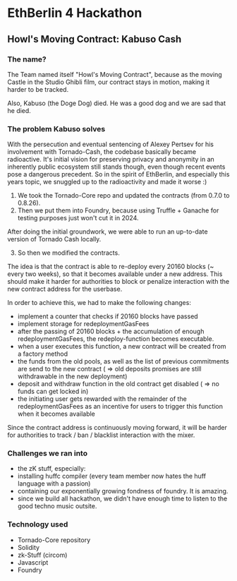 # EthBerlin 4 Hackathon

## Howl's Moving Contract: Kabuso Cash

### The name?

The Team named itself "Howl's Moving Contract", because as the moving Castle in the Studio Ghibli film, our contract stays in motion, making it harder to be tracked.

Also, Kabuso (the Doge Dog) died. He was a good dog and we are sad that he died.

### The problem Kabuso solves

With the persecution and eventual sentencing of Alexey Pertsev for his involvement with Tornado-Cash, the codebase basically became radioactive. It's initial vision for preserving privacy and anonymity in an inherently public ecosystem still stands though, even though recent events pose a dangerous precedent.
So in the spirit of EthBerlin, and especially this years topic, we snuggled up to the radioactivity and made it worse :)

1. We took the Tornado-Core repo and updated the contracts (from 0.7.0 to 0.8.26).
2. Then we put them into Foundry, because using Truffle + Ganache for testing purposes just won't cut it in 2024.

After doing the initial groundwork, we were able to run an up-to-date version of Tornado Cash locally.

3. So then we modified the contracts.

The idea is that the contract is able to re-deploy every 20160 blocks (~ every two weeks), so that it becomes available under a new address. This should make it harder for authorities to block or penalize interaction with the new contract address for the userbase.

In order to achieve this, we had to make the following changes:

- implement a counter that checks if 20160 blocks have passed
- implement storage for redeploymentGasFees
- after the passing of 20160 blocks + the accumulation of enough redeploymentGasFees, the redeploy-function becomes executable.
- when a user executes this function, a new contract will be created from a factory method
- the funds from the old pools, as well as the list of previous commitments are send to the new contract ( => old deposits promises are still withdrawable in the new deployment)
- deposit and withdraw function in the old contract get disabled ( => no funds can get locked in)
- the initiating user gets rewarded with the remainder of the redeploymentGasFees as an incentive for users to trigger this function when it becomes available

Since the contract address is continuously moving forward, it will be harder for authorities to track / ban / blacklist interaction with the mixer.

### Challenges we ran into

- the zK stuff, especially:
- installing huffc compiler (every team member now hates the huff language with a passion)
- containing our exponentially growing fondness of foundry. It is amazing.
- since we build all hackathon, we didn't have enough time to listen to the good techno music outsite.

### Technology used

- Tornado-Core repository
- Solidity
- zk-Stuff (circom)
- Javascript
- Foundry
